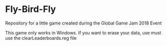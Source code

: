 # Fly-Bird-Fly
Repository for a little game created during the Global Game Jam 2018 Event

This game only works in Windows.
If you want to erase your data, use must use the clearLeaderboards.reg file
